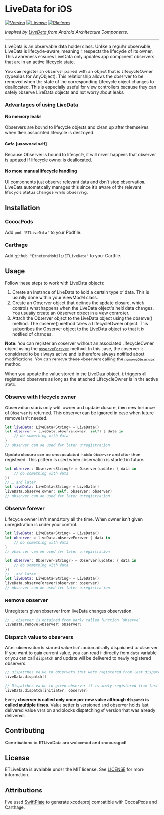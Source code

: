 # LiveData for iOS

[![Version](https://img.shields.io/cocoapods/v/ETLiveData.svg?style=flat)](http://cocoapods.org/pods/ETLiveData)
[![License](https://img.shields.io/cocoapods/l/ETLiveData.svg?style=flat)](http://cocoapods.org/pods/ETLiveData)
[![Platform](https://img.shields.io/cocoapods/p/ETLiveData.svg?style=flat)](http://cocoapods.org/pods/ETLiveData)



*Inspired by [LiveData](https://developer.android.com/topic/libraries/architecture/livedata.html) from Android Architecture Components.*

------

LiveData is an observable data holder class. Unlike a regular observable, LiveData is lifecycle-aware, meaning it respects the lifecycle of its owner. This awareness ensures LiveData only updates app component observers that are in an active lifecycle state.

You can register an observer paired with an object that is LifecycleOwner (typealias for AnyObject). This relationship allows the observer to be removed when the state of the corresponding Lifecycle object changes to deallocated. This is especially useful for view controllers because they can safely observe LiveData objects and not worry about leaks.

### Advantages of using LiveData

#### No memory leaks

Observers are bound to lifecycle objects and clean up after themselves when their associated lifecycle is destroyed.

#### Safe [unowned self]

Because Observer is bound to lifecycle, it will never happens that observer is updated if lifecycle owner is deallocated.

#### No more manual lifecycle handling

UI components just observe relevant data and don’t stop observation. LiveData automatically manages this since it’s aware of the relevant lifecycle status changes while observing.

## Installation

### CocoaPods

Add `pod 'ETLiveData'` to your Podfile.

### Carthage

Add `github "EtneteraMobile/ETLiveData"` to your Cartfile.

## Usage

Follow these steps to work with LiveData objects:

1. Create an instance of LiveData to hold a certain type of data. This is usually done within your ViewModel class.
2. Create an Observer object that defines the update closure, which controls what happens when the LiveData object's held data changes. You usually create an Observer object in a view controller.
3. Attach the Observer object to the LiveData object using the observe() method. The observe() method takes a LifecycleOwner object. This subscribes the Observer object to the LiveData object so that it is notified of changes.

**Note:** You can register an observer without an associated LifecycleOwner object using the [`observeForever`](#observe-forever) method. In this case, the observer is considered to be always active and is therefore always notified about modifications. You can remove these observers calling the [`removeObserver`](#remove-observer) method.

When you update the value stored in the LiveData object, it triggers all registered observers as long as the attached LifecycleOwner is in the active state.

### Observe with lifecycle owner

Observation starts only with owner and update closure, then new instance of `Observer` is returned. This observer can be ignored in case when future remove isn't needed.

```swift
let liveData: LiveData<String> = LiveData()
let observer = liveData.observe(owner: self) { data in
	// do something with data
}
// observer can be used for later unregistration
```



Update closure can be encapsulated inside `Observer` and after then registered. This pattern is used when observation is started in future.

```swift
let observer: Observer<String?> = Observer(update: { data in
	// do something with data
})
// … and later
let liveData: LiveData<String> = LiveData()
liveData.observe(owner: self, observer: observer)
// observer can be used for later unregistration
```

### Observe forever

Lifecycle owner isn't mandatory all the time. When owner isn't given, unregistration is under your control.

```swift
let liveData: LiveData<String> = LiveData()
let observer = liveData.observeForever { data in
	// do something with data
}
// observer can be used for later unregistration
```

```swift
let observer: Observer<String?> = Observer(update: { data in
	// do something with data
})
// … and later
let liveData: LiveData<String> = LiveData()
liveData.observeForever(observer: observer)
// observer can be used for later unregistration
```

### Remove observer

Unregisters given observer from liveData changes observation.

```swift
// … observer is obtained from early called function `observe`
liveData.remove(observer: observer)
```

### Dispatch value to observers

After observation is started value isn't automatically dispatched to observer. If you want to gain current value, you can read it directly from `data` variable or you can call `dispatch` and update will be delivered to newly registered observers.

```swift
// Dispatches value to observers that were registered from last dispatch
liveData.dispatch()

// Dispatches value to given observer if is newly registered from last dispatch
liveData.dispatch(initiator: observer)
```

Every **observer is called only once per new value although `dispatch` is called multiple times**. Value setter is versioned and observer holds last delivered value version and blocks dispatching of version that was already delivered.

## Contributing

Contributions to ETLiveData are welcomed and encouraged!

## License

ETLiveData is available under the MIT license. See [LICENSE](LICENSE) for more information.

## Attributions

I've used [SwiftPlate](https://github.com/JohnSundell/SwiftPlate) to generate xcodeproj compatible with CocoaPods and Carthage.